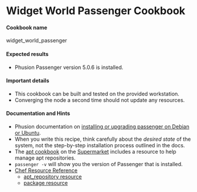 # Widget World Passenger Cookbook

#### Cookbook name
widget_world_passenger

#### Expected results

* Phusion Passenger version 5.0.6 is installed.

#### Important details

* This cookbook can be built and tested on the provided workstation.
* Converging the node a second time should not update any resources.

#### Documentation and Hints

* Phusion documentation on [installing or upgrading passenger on Debian or Ubuntu](https://www.phusionpassenger.com/documentation/Users%20guide%20Apache.html#install_on_debian_ubuntu).
* When you write this recipe, think carefully about the *desired state* of the system, not the step-by-step installation process outlined in the docs.
* The [apt cookbook](https://supermarket.chef.io/cookbooks/apt) on the [Supermarket](https://supermarket.chef.io) includes a resource to help manage apt repositories.
* `passenger -v` will show you the version of Passenger that is installed.
* [Chef Resource Reference](http://docs.chef.io/resources.html)
  * [apt_repository resource](https://github.com/opscode-cookbooks/apt#apt_repository)
  * [package resource](http://docs.chef.io/resource_package.html)
